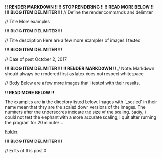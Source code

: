 **!! RENDER MARKDOWN !!**
**!! STOP RENDERING !!**
**!! READ MORE BELOW !!**
**!!! BLOG ITEM DELIMITER !!!**
// Define the render commands and delimiter

// Title
More examples

**!!! BLOG ITEM DELIMITER !!!**

// Title description
Here are a few more examples of images I tested

**!!! BLOG ITEM DELIMITER !!!**

// Date of post 
October 2, 2017

**!!! BLOG ITEM DELIMITER !!!**
**!! RENDER MARKDOWN !!**
// Note: Markdown should always be rendered first as latex does not respect whitespace

// Body
Below are a few more images that I tested with their results.

**!! READ MORE BELOW !!**

The examples are in the directory listed below. Images with '\_scaled' in their name mean that they are the scaled down versions of the images. The numbers after the underscores indicate the size of the scaling. Sadly, I could not test the elephant with a more accurate scaling; I quit after running the program for 20 minutes...

[Folder](https://zwimer.com/tree/master/SAT-Blog/Blogs/figs/More-Examples)

**!!! BLOG ITEM DELIMITER !!!**

// Edits of this post
0
